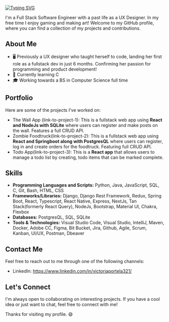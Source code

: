 [![Typing SVG](https://readme-typing-svg.demolab.com?font=Fira+Code&pause=10000&color=AD8AF7&multiline=true&width=435&lines=Hey+there%2C+I'm+Victoria!+%F0%9F%91%8B)](https://git.io/typing-svg)

 I'm a Full Stack Software Engineer with a past life as a UX Designer. In my free time I enjoy gaming and making art! Welcome to my GitHub profile, where you can find a collection of my projects and contributions.

## About Me
- 🖥️ Previously a UX designer who taught herself to code, landing her first role as a fullstack dev in just 6 months. Confirming her passion for programming and product development!
- 🌱 Currently learning C
- 🎓 Working towards a BS in Computer Science full time

## Portfolio


Here are some of the projects I've worked on:

- The Wall App (link-to-project-1): This is a fullstack web app using **React and NodeJs with SQLite** where users can register and make posts on the wall. Features a full CRUD API. 
- Zombie Foodtruck(link-to-project-2): This is a fullstack web app using **React and Springboot along with PostgresQL** where users can register, log in and create orders for the foodtruck. Featuring full CRUD API.
- Todo App(link-to-project-3): This is a **React app** that allows users to manage a todo list by creating, todo items that can be marked complete. 

## Skills

- **Programming Languages and Scripts:**  Python, Java, JavaScript, SQL, C, Git, Bash, HTML, CSS
- **Frameworks/Libraries:** Django, Django Rest Framework, Redux, Spring Boot, React, Typescript, React Native, Express, NextJs, Tan Stack(formerly React Query), NodeJs, Bootstrap, Material UI, Chakra, Flexbox
- **Databases:** PostgresQL, SQL, SQLite
- **Tools & Technologies:** Visual Studio Code, Visual Studio,  IntelliJ, Maven, Docker, Adobe CC, Figma, Bit Bucket, Jira, Github, Agile, Scrum, Kanban, UI/UX, Postman, Dbeaver

## Contact Me

Feel free to reach out to me through one of the following channels:

- LinkedIn: https://www.linkedin.com/in/victoriaportela321/

## Let's Connect

I'm always open to collaborating on interesting projects. If you have a cool idea or just want to chat, feel free to connect with me!

Thanks for visiting my profile. 😄

